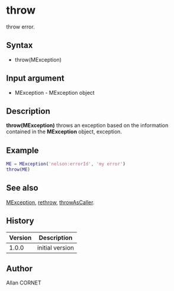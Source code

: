 # throw

throw error.

## Syntax

- throw(MException)

## Input argument

- MException - MException object

## Description

  <p><b>throw(MException)</b> throws an exception based on the information contained in the <b>MException</b> object, exception.</p>

## Example

```matlab
ME = MException('nelson:errorId', 'my error')
throw(ME)
```

## See also

[MException](MException.md), [rethrow](rethrow.md), [throwAsCaller](throwAsCaller.md).

## History

| Version | Description     |
| ------- | --------------- |
| 1.0.0   | initial version |

## Author

Allan CORNET
